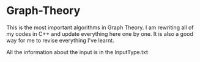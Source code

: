 # Graph-Theory

This is the most important algorithms in Graph Theory.
I am rewriting all of my codes in C++ and update everything here one by one.
It is also a good way for me to revise everything I've learnt.

All the information about the input is in the InputType.txt

